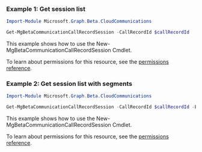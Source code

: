 ### Example 1: Get session list

```powershell
Import-Module Microsoft.Graph.Beta.CloudCommunications

Get-MgBetaCommunicationCallRecordSession -CallRecordId $callRecordId
```
This example shows how to use the New-MgBetaCommunicationCallRecordSession Cmdlet.

To learn about permissions for this resource, see the [permissions reference](/graph/permissions-reference).

### Example 2: Get session list with segments

```powershell
Import-Module Microsoft.Graph.Beta.CloudCommunications

Get-MgBetaCommunicationCallRecordSession -CallRecordId $callRecordId -ExpandProperty "segments"
```
This example shows how to use the New-MgBetaCommunicationCallRecordSession Cmdlet.

To learn about permissions for this resource, see the [permissions reference](/graph/permissions-reference).

